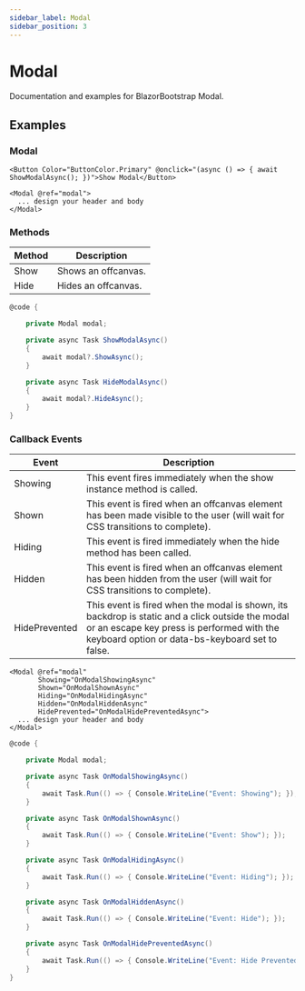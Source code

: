```yaml
---
sidebar_label: Modal
sidebar_position: 3
---
```


# Modal

Documentation and examples for BlazorBootstrap Modal.

## Examples

### Modal

```cshtml
<Button Color="ButtonColor.Primary" @onclick="(async () => { await ShowModalAsync(); })">Show Modal</Button>

<Modal @ref="modal">
  ... design your header and body
</Modal>
```

### Methods

| Method | Description |
|--|--|
| Show | Shows an offcanvas. |
| Hide | Hides an offcanvas. |

```cs
@code {

    private Modal modal;

    private async Task ShowModalAsync()
    {
        await modal?.ShowAsync();
    }

    private async Task HideModalAsync()
    {
        await modal?.HideAsync();
    }
}
```

### Callback Events

| Event | Description | 
|--|--|
| Showing | This event fires immediately when the show instance method is called. |
| Shown | This event is fired when an offcanvas element has been made visible to the user (will wait for CSS transitions to complete). |
| Hiding | This event is fired immediately when the hide method has been called. |
| Hidden | This event is fired when an offcanvas element has been hidden from the user (will wait for CSS transitions to complete). |
| HidePrevented | This event is fired when the modal is shown, its backdrop is static and a click outside the modal or an escape key press is performed with the keyboard option or data-bs-keyboard set to false. |

```cshtml
<Modal @ref="modal"
       Showing="OnModalShowingAsync"
       Shown="OnModalShownAsync"
       Hiding="OnModalHidingAsync"
       Hidden="OnModalHiddenAsync"
       HidePrevented="OnModalHidePreventedAsync">
  ... design your header and body
</Modal>
```

```cs
@code {

    private Modal modal;

    private async Task OnModalShowingAsync()
    {
        await Task.Run(() => { Console.WriteLine("Event: Showing"); });
    }

    private async Task OnModalShownAsync()
    {
        await Task.Run(() => { Console.WriteLine("Event: Show"); });
    }

    private async Task OnModalHidingAsync()
    {
        await Task.Run(() => { Console.WriteLine("Event: Hiding"); });
    }

    private async Task OnModalHiddenAsync()
    {
        await Task.Run(() => { Console.WriteLine("Event: Hide"); });
    }

    private async Task OnModalHidePreventedAsync()
    {
        await Task.Run(() => { Console.WriteLine("Event: Hide Prevented"); });
    }
}
```